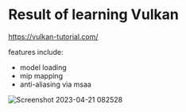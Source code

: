 # Result of learning Vulkan
https://vulkan-tutorial.com/

features include:
- model loading
- mip mapping
- anti-aliasing via msaa

![Screenshot 2023-04-21 082528](https://user-images.githubusercontent.com/75396907/233559126-1839105c-ee46-4f7e-a622-39ebaba449ec.png)
